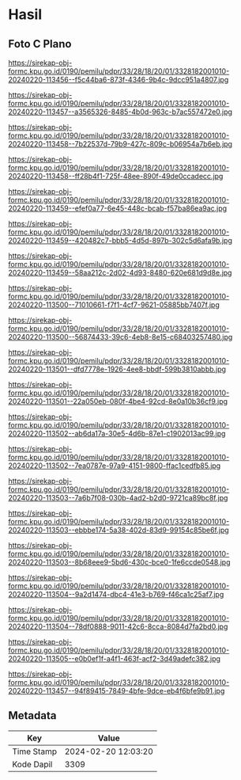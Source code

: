 # Hasil

## Foto C Plano

https://sirekap-obj-formc.kpu.go.id/0190/pemilu/pdpr/33/28/18/20/01/3328182001010-20240220-113456--f5c44ba6-873f-4346-9b4c-9dcc951a4807.jpg

https://sirekap-obj-formc.kpu.go.id/0190/pemilu/pdpr/33/28/18/20/01/3328182001010-20240220-113457--a3565326-8485-4b0d-963c-b7ac557472e0.jpg

https://sirekap-obj-formc.kpu.go.id/0190/pemilu/pdpr/33/28/18/20/01/3328182001010-20240220-113458--7b22537d-79b9-427c-809c-b06954a7b6eb.jpg

https://sirekap-obj-formc.kpu.go.id/0190/pemilu/pdpr/33/28/18/20/01/3328182001010-20240220-113458--ff28b4f1-725f-48ee-890f-49de0ccadecc.jpg

https://sirekap-obj-formc.kpu.go.id/0190/pemilu/pdpr/33/28/18/20/01/3328182001010-20240220-113459--efef0a77-6e45-448c-bcab-f57ba86ea9ac.jpg

https://sirekap-obj-formc.kpu.go.id/0190/pemilu/pdpr/33/28/18/20/01/3328182001010-20240220-113459--420482c7-bbb5-4d5d-897b-302c5d6afa9b.jpg

https://sirekap-obj-formc.kpu.go.id/0190/pemilu/pdpr/33/28/18/20/01/3328182001010-20240220-113459--58aa212c-2d02-4d93-8480-620e681d9d8e.jpg

https://sirekap-obj-formc.kpu.go.id/0190/pemilu/pdpr/33/28/18/20/01/3328182001010-20240220-113500--71010661-f7f1-4cf7-9621-05885bb7407f.jpg

https://sirekap-obj-formc.kpu.go.id/0190/pemilu/pdpr/33/28/18/20/01/3328182001010-20240220-113500--56874433-39c6-4eb8-8e15-c68403257480.jpg

https://sirekap-obj-formc.kpu.go.id/0190/pemilu/pdpr/33/28/18/20/01/3328182001010-20240220-113501--dfd7778e-1926-4ee8-bbdf-599b3810abbb.jpg

https://sirekap-obj-formc.kpu.go.id/0190/pemilu/pdpr/33/28/18/20/01/3328182001010-20240220-113501--22a050eb-080f-4be4-92cd-8e0a10b36cf9.jpg

https://sirekap-obj-formc.kpu.go.id/0190/pemilu/pdpr/33/28/18/20/01/3328182001010-20240220-113502--ab6da17a-30e5-4d6b-87e1-c1902013ac99.jpg

https://sirekap-obj-formc.kpu.go.id/0190/pemilu/pdpr/33/28/18/20/01/3328182001010-20240220-113502--7ea0787e-97a9-4151-9800-ffac1cedfb85.jpg

https://sirekap-obj-formc.kpu.go.id/0190/pemilu/pdpr/33/28/18/20/01/3328182001010-20240220-113503--7a6b7f08-030b-4ad2-b2d0-9721ca89bc8f.jpg

https://sirekap-obj-formc.kpu.go.id/0190/pemilu/pdpr/33/28/18/20/01/3328182001010-20240220-113503--ebbbe174-5a38-402d-83d9-99154c85be6f.jpg

https://sirekap-obj-formc.kpu.go.id/0190/pemilu/pdpr/33/28/18/20/01/3328182001010-20240220-113503--8b68eee9-5bd6-430c-bce0-1fe6ccde0548.jpg

https://sirekap-obj-formc.kpu.go.id/0190/pemilu/pdpr/33/28/18/20/01/3328182001010-20240220-113504--9a2d1474-dbc4-41e3-b769-f46ca1c25af7.jpg

https://sirekap-obj-formc.kpu.go.id/0190/pemilu/pdpr/33/28/18/20/01/3328182001010-20240220-113504--78df0888-9011-42c6-8cca-8084d7fa2bd0.jpg

https://sirekap-obj-formc.kpu.go.id/0190/pemilu/pdpr/33/28/18/20/01/3328182001010-20240220-113505--e0b0ef1f-a4f1-463f-acf2-3d49adefc382.jpg

https://sirekap-obj-formc.kpu.go.id/0190/pemilu/pdpr/33/28/18/20/01/3328182001010-20240220-113457--94f89415-7849-4bfe-9dce-eb4f6bfe9b91.jpg


## Metadata

| Key        | Value               |
| ---------- | ------------------- |
| Time Stamp | 2024-02-20 12:03:20 |
| Kode Dapil | 3309                |



